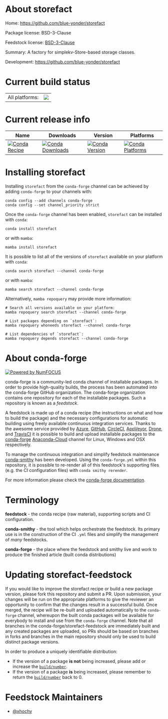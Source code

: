 About storefact
===============

Home: https://github.com/blue-yonder/storefact

Package license: BSD-3-Clause

Feedstock license: [BSD-3-Clause](https://github.com/conda-forge/storefact-feedstock/blob/main/LICENSE.txt)

Summary: A factory for simplekv-Store-based storage classes.

Development: https://github.com/blue-yonder/storefact

Current build status
====================


<table><tr><td>All platforms:</td>
    <td>
      <a href="https://dev.azure.com/conda-forge/feedstock-builds/_build/latest?definitionId=4356&branchName=main">
        <img src="https://dev.azure.com/conda-forge/feedstock-builds/_apis/build/status/storefact-feedstock?branchName=main">
      </a>
    </td>
  </tr>
</table>

Current release info
====================

| Name | Downloads | Version | Platforms |
| --- | --- | --- | --- |
| [![Conda Recipe](https://img.shields.io/badge/recipe-storefact-green.svg)](https://anaconda.org/conda-forge/storefact) | [![Conda Downloads](https://img.shields.io/conda/dn/conda-forge/storefact.svg)](https://anaconda.org/conda-forge/storefact) | [![Conda Version](https://img.shields.io/conda/vn/conda-forge/storefact.svg)](https://anaconda.org/conda-forge/storefact) | [![Conda Platforms](https://img.shields.io/conda/pn/conda-forge/storefact.svg)](https://anaconda.org/conda-forge/storefact) |

Installing storefact
====================

Installing `storefact` from the `conda-forge` channel can be achieved by adding `conda-forge` to your channels with:

```
conda config --add channels conda-forge
conda config --set channel_priority strict
```

Once the `conda-forge` channel has been enabled, `storefact` can be installed with `conda`:

```
conda install storefact
```

or with `mamba`:

```
mamba install storefact
```

It is possible to list all of the versions of `storefact` available on your platform with `conda`:

```
conda search storefact --channel conda-forge
```

or with `mamba`:

```
mamba search storefact --channel conda-forge
```

Alternatively, `mamba repoquery` may provide more information:

```
# Search all versions available on your platform:
mamba repoquery search storefact --channel conda-forge

# List packages depending on `storefact`:
mamba repoquery whoneeds storefact --channel conda-forge

# List dependencies of `storefact`:
mamba repoquery depends storefact --channel conda-forge
```


About conda-forge
=================

[![Powered by
NumFOCUS](https://img.shields.io/badge/powered%20by-NumFOCUS-orange.svg?style=flat&colorA=E1523D&colorB=007D8A)](https://numfocus.org)

conda-forge is a community-led conda channel of installable packages.
In order to provide high-quality builds, the process has been automated into the
conda-forge GitHub organization. The conda-forge organization contains one repository
for each of the installable packages. Such a repository is known as a *feedstock*.

A feedstock is made up of a conda recipe (the instructions on what and how to build
the package) and the necessary configurations for automatic building using freely
available continuous integration services. Thanks to the awesome service provided by
[Azure](https://azure.microsoft.com/en-us/services/devops/), [GitHub](https://github.com/),
[CircleCI](https://circleci.com/), [AppVeyor](https://www.appveyor.com/),
[Drone](https://cloud.drone.io/welcome), and [TravisCI](https://travis-ci.com/)
it is possible to build and upload installable packages to the
[conda-forge](https://anaconda.org/conda-forge) [Anaconda-Cloud](https://anaconda.org/)
channel for Linux, Windows and OSX respectively.

To manage the continuous integration and simplify feedstock maintenance
[conda-smithy](https://github.com/conda-forge/conda-smithy) has been developed.
Using the ``conda-forge.yml`` within this repository, it is possible to re-render all of
this feedstock's supporting files (e.g. the CI configuration files) with ``conda smithy rerender``.

For more information please check the [conda-forge documentation](https://conda-forge.org/docs/).

Terminology
===========

**feedstock** - the conda recipe (raw material), supporting scripts and CI configuration.

**conda-smithy** - the tool which helps orchestrate the feedstock.
                   Its primary use is in the construction of the CI ``.yml`` files
                   and simplify the management of *many* feedstocks.

**conda-forge** - the place where the feedstock and smithy live and work to
                  produce the finished article (built conda distributions)


Updating storefact-feedstock
============================

If you would like to improve the storefact recipe or build a new
package version, please fork this repository and submit a PR. Upon submission,
your changes will be run on the appropriate platforms to give the reviewer an
opportunity to confirm that the changes result in a successful build. Once
merged, the recipe will be re-built and uploaded automatically to the
`conda-forge` channel, whereupon the built conda packages will be available for
everybody to install and use from the `conda-forge` channel.
Note that all branches in the conda-forge/storefact-feedstock are
immediately built and any created packages are uploaded, so PRs should be based
on branches in forks and branches in the main repository should only be used to
build distinct package versions.

In order to produce a uniquely identifiable distribution:
 * If the version of a package **is not** being increased, please add or increase
   the [``build/number``](https://docs.conda.io/projects/conda-build/en/latest/resources/define-metadata.html#build-number-and-string).
 * If the version of a package **is** being increased, please remember to return
   the [``build/number``](https://docs.conda.io/projects/conda-build/en/latest/resources/define-metadata.html#build-number-and-string)
   back to 0.

Feedstock Maintainers
=====================

* [@xhochy](https://github.com/xhochy/)

